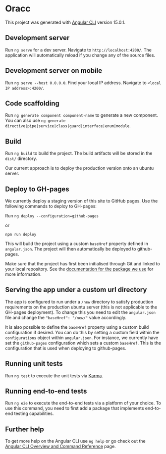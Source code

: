 # Oracc

This project was generated with [Angular CLI](https://github.com/angular/angular-cli) version 15.0.1.

## Development server

Run `ng serve` for a dev server. Navigate to `http://localhost:4200/`. The application will automatically reload if you change any of the source files.

## Development server on mobile

Run `ng serve --host 0.0.0.0`. Find your local IP address. Navigate to `<local IP address>:4200/`.

## Code scaffolding

Run `ng generate component component-name` to generate a new component. You can also use `ng generate directive|pipe|service|class|guard|interface|enum|module`.

## Build

Run `ng build` to build the project. The build artifacts will be stored in the `dist/` directory.

Our current approach is to deploy the production version onto an ubuntu server.

## Deploy to GH-pages

We currently deploy a staging version of this site to GitHub pages. Use the following commands to deploy to GH-pages:

Run `ng deploy --configuration=github-pages`

or

`npm run deploy`

This will build the project using a custom `baseHref` property defined in `angular.json`. The project will then automatically be deployed to github-pages.

Make sure that the project has first been initialised through Git and linked to your local repository.
See the [documentation for the package we use](https://www.npmjs.com/package/angular-cli-ghpages) for more information.

## Serving the app under a custom url directory

The app is configured to run under a `/new` directory to satisfy production requirements on the production ubuntu server (this is not applicable to the GH-pages deployment). To change this you need to edit the `angular.json` file and change the `"baseHref": "/new/"` value accordingly.

It is also possible to define the `baseHref` property using a custom build configuration if desired. You can do this by setting a custom field within the `configurations` object within `angular.json`. For instance, we currently have set the `github-pages` configuration which sets a custom `baseHref`. This is the configuration that is used when deploying to github-pages.

## Running unit tests

Run `ng test` to execute the unit tests via [Karma](https://karma-runner.github.io).

## Running end-to-end tests

Run `ng e2e` to execute the end-to-end tests via a platform of your choice. To use this command, you need to first add a package that implements end-to-end testing capabilities.

## Further help

To get more help on the Angular CLI use `ng help` or go check out the [Angular CLI Overview and Command Reference](https://angular.io/cli) page.
